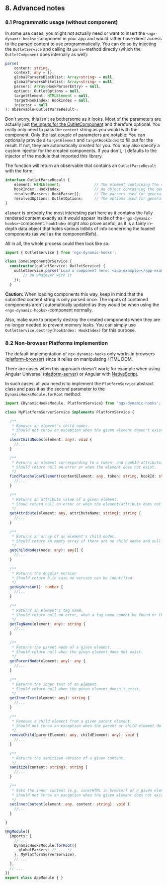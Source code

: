 ---
---

## 8. Advanced notes
### 8.1 Programmatic usage (without component)
In some use cases, you might not actually need or want to insert the `<ngx-dynamic-hooks>`-component in your app and would rather have direct access to the parsed content to use programmatically. You can do so by injecting the `OutletService` and calling its `parse`-method directly (which the `OutletComponent` does internally as well):

```ts
parse(
    content: string,
    context: any = {},
    globalParsersBlacklist: Array<string> = null,
    globalParsersWhitelist: Array<string> = null,
    parsers: Array<HookParserEntry> = null,
    options: OutletOptions = null,
    targetElement: HTMLElement = null,
    targetHookIndex: HookIndex = null,
    injector = null
): Observable<OutletParseResult>;
```

Don't worry, this isn't as bothersome as it looks. Most of the parameters are actually just [the inputs for the OutletComponent](#62-outlet-component-bindings) and therefore optional. You really only need to pass the `content` string as you would with the component. Only the last couple of parameters are notable: You can optionally provide a `targetElement` and `targetHookIndex` to fill out for the result. If not, they are automatically created for you. You may also specify a custom injector for the created components. If you don't, it defaults to the injector of the module that imported this library.

The function will return an observable that contains an `OutletParseResult` with the form:

```ts
interface OutletParseResult {
    element: HTMLElement;               // The element containing the content with all components
    hookIndex: HookIndex;               // An object containing the generated hook data
    resolvedParsers: HookParser[];      // The parsers used for generating the result
    resolvedOptions: OutletOptions;     // The options used for generating the result
}
```
`element` is probably the most interesting part here as it contains the fully rendered content exactly as it would appear inside of the `<ngx-dynamic-hooks>`-component. `hookIndex` might also prove useful, as it is a fairly in-depth data object that holds various tidbits of info concerning the loaded components (as well as the componentRefs). 

All in all, the whole process could then look like so:

```ts
import { OutletService } from 'ngx-dynamic-hooks';

class SomeComponentOrService {
  constructor(outletService: OutletService) {
    outletService.parse('Load a component here: <app-example></app-example>').subscribe((outletParseResult: OutletParseResult) => {
        // Do whatever with it
    });
  }
```

**Caution:** When loading components this way, keep in mind that the submitted content string is only parsed once. The inputs of contained components aren't automatically updated as they would be when using the `<ngx-dynamic-hooks>`-component normally.

Also, make sure to properly destroy the created components when they are no longer needed to prevent memory leaks. You can simply use `OutletService.destroy(hookIndex: HookIndex)` for this purpose.

### 8.2 Non-browser Platforms implemention
The default implementation of `ngx-dynamic-hooks` only works in browsers ([platform-browser](https://angular.io/api/platform-browser)) since it relies on manipulating HTML DOM.

There are cases when this approach doesn't work; for example when using Angular Universal ([platform-server](https://angular.io/api/platform-server)) or Angular with [NativeScript](https://nativescript.org/).

In such cases, all you need is to implement the `PlatformService` abstract class and pass it as the second parameter to the `DynamicHooksModule.forRoot` method:

```ts
import {DynamicHooksModule, PlatformService} from 'ngx-dynamic-hooks';

class MyPlatformServerService implements PlatformService {

  /**
   * Removes an element's child nodes. 
   * Should not throw an exception when the given element doesn't exist.
   */
  clearChildNodes(element: any): void {
    //...
  }

  /**
   * Returns an element corresponding to a token- and hookId-attribute.
   * Should return null on error or when the element does not exist.
   */
  findPlaceholderElement(contentElement: any, token: string, hookId: string): any {
    //...
  }
  
  /**
   * Returns an attribute value of a given element.
   * Shoud return null on error or when the element/attribute does not exist.
   */
  getAttribute(element: any, attributeName: string): string {
    //...
  }
  
  /**
   * Returns an array of an element's child nodes.
   * Should return an empty array if there are no child nodes and null when the given node does not exist.
   */
  getChildNodes(node: any): any[] {
    //...
  }
  
  /**
   * Returns the Angular version
   * Should return 0 in case no version can be identified.
   */
  getNgVersion(): number {
    //...
  }
  
  /**
   * Returns an element's tag name.
   * Should return null on error, when a tag name cannot be found or the element does not exist.
   */
  getTagName(element: any): string {
    //...
  }
  
  /**
   * Returns the parent node of a given element.
   * Should return null when the given element does not exist.
   */
  getParentNode(element: any): any {
    //...
  }
  
  /**
   * Returns the inner text of an element.
   * Should return null when the given element doesn't exist.
   */
  getInnerText(element: any): string {
    //...
  }
  
  /**
   * Removes a child element from a given parent element.
   * Should not throw an exception when the parent or child element do not exist.
   */
  removeChild(parentElement: any, childElement: any): void {
    //...
  }
  
  /**
   * Returns the sanitized version of a given content.
   */
  sanitize(content: string): string {
    //...
  }
  
  /**
   * Sets the inner content (e.g. innerHTML in browser) of a given element.
   * Should not throw an exception when the given element does not exist.
   */
  setInnerContent(element: any, content: string): void {
    //...
  }

}

@NgModule({
  imports: [
    // ...
    DynamicHooksModule.forRoot({
      globalParsers: /* ... */
    }, MyPlatformServerService),
    // ...
  ],
  // ...
})
export class AppModule { }

```